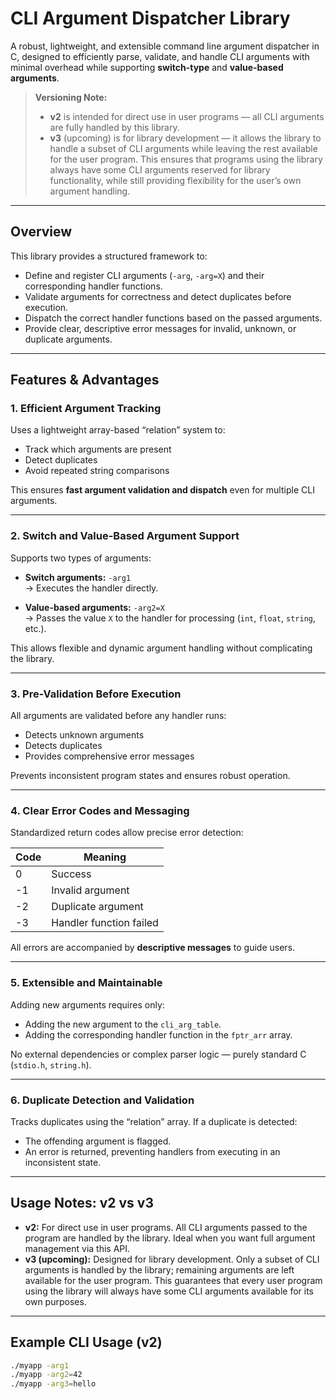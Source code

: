 # CLI Argument Dispatcher Library

A robust, lightweight, and extensible command line argument dispatcher in C, designed to efficiently parse, validate, and handle CLI arguments with minimal overhead while supporting **switch-type** and **value-based arguments**.

> **Versioning Note:**  
> - **v2** is intended for direct use in user programs — all CLI arguments are fully handled by this library.  
> - **v3** (upcoming) is for library development — it allows the library to handle a subset of CLI arguments while leaving the rest available for the user program. This ensures that programs using the library always have some CLI arguments reserved for library functionality, while still providing flexibility for the user’s own argument handling.

---

## Overview

This library provides a structured framework to:

- Define and register CLI arguments (`-arg`, `-arg=X`) and their corresponding handler functions.
- Validate arguments for correctness and detect duplicates before execution.
- Dispatch the correct handler functions based on the passed arguments.
- Provide clear, descriptive error messages for invalid, unknown, or duplicate arguments.

---

## Features & Advantages

### 1. Efficient Argument Tracking

Uses a lightweight array-based “relation” system to:

- Track which arguments are present
- Detect duplicates
- Avoid repeated string comparisons

This ensures **fast argument validation and dispatch** even for multiple CLI arguments.

---

### 2. Switch and Value-Based Argument Support

Supports two types of arguments:

- **Switch arguments:** `-arg1`  
  → Executes the handler directly.

- **Value-based arguments:** `-arg2=X`  
  → Passes the value `X` to the handler for processing (`int`, `float`, `string`, etc.).

This allows flexible and dynamic argument handling without complicating the library.

---

### 3. Pre-Validation Before Execution

All arguments are validated before any handler runs:

- Detects unknown arguments
- Detects duplicates
- Provides comprehensive error messages

Prevents inconsistent program states and ensures robust operation.

---

### 4. Clear Error Codes and Messaging

Standardized return codes allow precise error detection:

| Code | Meaning                  |
|------|-------------------------|
| 0    | Success                 |
| -1   | Invalid argument        |
| -2   | Duplicate argument      |
| -3   | Handler function failed |

All errors are accompanied by **descriptive messages** to guide users.

---

### 5. Extensible and Maintainable

Adding new arguments requires only:

- Adding the new argument to the `cli_arg_table`.
- Adding the corresponding handler function in the `fptr_arr` array.

No external dependencies or complex parser logic — purely standard C (`stdio.h`, `string.h`).

---

### 6. Duplicate Detection and Validation

Tracks duplicates using the “relation” array. If a duplicate is detected:

- The offending argument is flagged.
- An error is returned, preventing handlers from executing in an inconsistent state.

---

## Usage Notes: v2 vs v3

- **v2:** For direct use in user programs. All CLI arguments passed to the program are handled by the library. Ideal when you want full argument management via this API.  
- **v3 (upcoming):** Designed for library development. Only a subset of CLI arguments is handled by the library; remaining arguments are left available for the user program. This guarantees that every user program using the library will always have some CLI arguments available for its own purposes.

---

## Example CLI Usage (v2)

```bash
./myapp -arg1
./myapp -arg2=42
./myapp -arg3=hello

